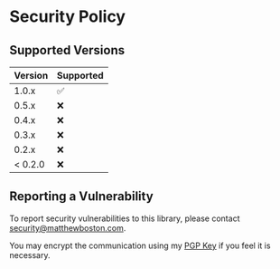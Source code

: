 # Security Policy

## Supported Versions

| Version   | Supported          |
| --------- | ------------------ |
| 1.0.x     | :white_check_mark: |
| 0.5.x     | :x:                |
| 0.4.x     | :x:                |
| 0.3.x     | :x:                |
| 0.2.x     | :x:                |
| < 0.2.0   | :x:                |

## Reporting a Vulnerability

To report security vulnerabilities to this library, please contact security@matthewboston.com.

You may encrypt the communication using my [PGP Key](https://matthewboston.com/matthewboston_pubkey.asc) if you feel it is necessary.

